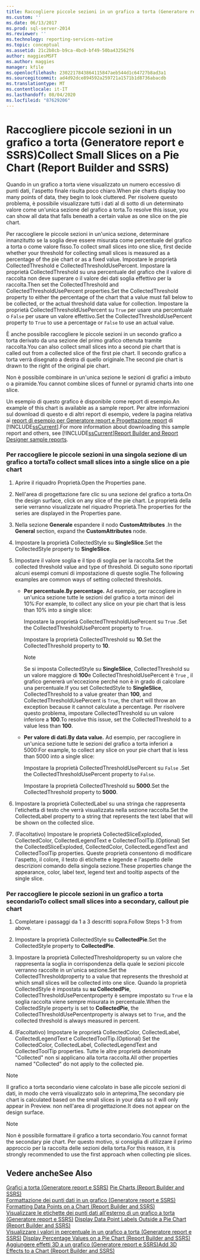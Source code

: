 ```yaml
---
title: Raccogliere piccole sezioni in un grafico a torta (Generatore report e SSRS) | Microsoft Docs
ms.custom: ''
ms.date: 06/13/2017
ms.prod: sql-server-2014
ms.reviewer: ''
ms.technology: reporting-services-native
ms.topic: conceptual
ms.assetid: 21c2b8cb-b9ca-4bc0-bf49-50ba432562f6
author: maggiesMSFT
ms.author: maggies
manager: kfile
ms.openlocfilehash: 2302217843864115847aeb544d1c64727b8ad3a1
ms.sourcegitcommit: ad4d92dce894592a259721a1571b1d8736abacdb
ms.translationtype: MT
ms.contentlocale: it-IT
ms.lasthandoff: 08/04/2020
ms.locfileid: "87629206"
---
```

# <a name="collect-small-slices-on-a-pie-chart-report-builder-and-ssrs"></a><span data-ttu-id="8f4c0-102">Raccogliere piccole sezioni in un grafico a torta (Generatore report e SSRS)</span><span class="sxs-lookup"><span data-stu-id="8f4c0-102">Collect Small Slices on a Pie Chart (Report Builder and SSRS)</span></span>
  <span data-ttu-id="8f4c0-103">Quando in un grafico a torta viene visualizzato un numero eccessivo di punti dati, l'aspetto finale risulta poco chiaro.</span><span class="sxs-lookup"><span data-stu-id="8f4c0-103">When pie charts display too many points of data, they begin to look cluttered.</span></span> <span data-ttu-id="8f4c0-104">Per risolvere questo problema, è possibile visualizzare tutti i dati al di sotto di un determinato valore come un'unica sezione del grafico a torta.</span><span class="sxs-lookup"><span data-stu-id="8f4c0-104">To resolve this issue, you can show all data that falls beneath a certain value as one slice on the pie chart.</span></span>  
  
 <span data-ttu-id="8f4c0-105">Per raccogliere le piccole sezioni in un'unica sezione, determinare innanzitutto se la soglia deve essere misurata come percentuale del grafico a torta o come valore fisso.</span><span class="sxs-lookup"><span data-stu-id="8f4c0-105">To collect small slices into one slice, first decide whether your threshold for collecting small slices is measured as a percentage of the pie chart or as a fixed value.</span></span> <span data-ttu-id="8f4c0-106">Impostare le proprietà CollectedThreshold e CollectedThresholdUsePercent. Impostare la proprietà CollectedThreshold su una percentuale del grafico che il valore di raccolta non deve superare o il valore dei dati soglia effettivo per la raccolta.</span><span class="sxs-lookup"><span data-stu-id="8f4c0-106">Then set the CollectedThreshold and CollectedThresholdUsePercent properties.Set the CollectedThreshold property to either the percentage of the chart that a value must fall below to be collected, or the actual threshold data value for collection.</span></span> <span data-ttu-id="8f4c0-107">Impostare la proprietà CollectedThresholdUsePercent su `True` per usare una percentuale o `False` per usare un valore effettivo.</span><span class="sxs-lookup"><span data-stu-id="8f4c0-107">Set the CollectedThresholdUsePercent property to `True` to use a percentage or `False` to use an actual value.</span></span>  
  
 <span data-ttu-id="8f4c0-108">È anche possibile raccogliere le piccole sezioni in un secondo grafico a torta derivato da una sezione del primo grafico ottenuta tramite raccolta.</span><span class="sxs-lookup"><span data-stu-id="8f4c0-108">You can also collect small slices into a second pie chart that is called out from a collected slice of the first pie chart.</span></span> <span data-ttu-id="8f4c0-109">Il secondo grafico a torta verrà disegnato a destra di quello originale.</span><span class="sxs-lookup"><span data-stu-id="8f4c0-109">The second pie chart is drawn to the right of the original pie chart.</span></span>  
  
 <span data-ttu-id="8f4c0-110">Non è possibile combinare in un'unica sezione le sezioni di grafici a imbuto o a piramide.</span><span class="sxs-lookup"><span data-stu-id="8f4c0-110">You cannot combine slices of funnel or pyramid charts into one slice.</span></span>  
  
 <span data-ttu-id="8f4c0-111">Un esempio di questo grafico è disponibile come report di esempio.</span><span class="sxs-lookup"><span data-stu-id="8f4c0-111">An example of this chart is available as a sample report.</span></span> <span data-ttu-id="8f4c0-112">Per altre informazioni sul download di questo e di altri report di esempio, vedere la pagina relativa ai [report di esempio per Generatore report e Progettazione report](https://go.microsoft.com/fwlink/?LinkId=198283) di [!INCLUDE[ssCurrent](../../includes/sscurrent-md.md)].</span><span class="sxs-lookup"><span data-stu-id="8f4c0-112">For more information about downloading this sample report and others, see [!INCLUDE[ssCurrent](../../includes/sscurrent-md.md)][Report Builder and Report Designer sample reports](https://go.microsoft.com/fwlink/?LinkId=198283).</span></span>  
  
### <a name="to-collect-small-slices-into-a-single-slice-on-a-pie-chart"></a><span data-ttu-id="8f4c0-113">Per raccogliere le piccole sezioni in una singola sezione di un grafico a torta</span><span class="sxs-lookup"><span data-stu-id="8f4c0-113">To collect small slices into a single slice on a pie chart</span></span>  
  
1.  <span data-ttu-id="8f4c0-114">Aprire il riquadro Proprietà.</span><span class="sxs-lookup"><span data-stu-id="8f4c0-114">Open the Properties pane.</span></span>  
  
2.  <span data-ttu-id="8f4c0-115">Nell'area di progettazione fare clic su una sezione del grafico a torta.</span><span class="sxs-lookup"><span data-stu-id="8f4c0-115">On the design surface, click on any slice of the pie chart.</span></span> <span data-ttu-id="8f4c0-116">Le proprietà della serie verranno visualizzate nel riquadro Proprietà.</span><span class="sxs-lookup"><span data-stu-id="8f4c0-116">The properties for the series are displayed in the Properties pane.</span></span>  
  
3.  <span data-ttu-id="8f4c0-117">Nella sezione **Generale** espandere il nodo **CustomAttributes** .</span><span class="sxs-lookup"><span data-stu-id="8f4c0-117">In the **General** section, expand the **CustomAttributes** node.</span></span>  
  
4.  <span data-ttu-id="8f4c0-118">Impostare la proprietà CollectedStyle su **SingleSlice**.</span><span class="sxs-lookup"><span data-stu-id="8f4c0-118">Set the CollectedStyle property to **SingleSlice**.</span></span>  
  
5.  <span data-ttu-id="8f4c0-119">Impostare il valore soglia e il tipo di soglia per la raccolta.</span><span class="sxs-lookup"><span data-stu-id="8f4c0-119">Set the collected threshold value and type of threshold.</span></span> <span data-ttu-id="8f4c0-120">Di seguito sono riportati alcuni esempi comuni di impostazione di queste soglie.</span><span class="sxs-lookup"><span data-stu-id="8f4c0-120">The following examples are common ways of setting collected thresholds.</span></span>  
  
    -   <span data-ttu-id="8f4c0-121">**Per percentuale.**</span><span class="sxs-lookup"><span data-stu-id="8f4c0-121">**By percentage.**</span></span> <span data-ttu-id="8f4c0-122">Ad esempio, per raccogliere in un'unica sezione tutte le sezioni del grafico a torta minori del 10%:</span><span class="sxs-lookup"><span data-stu-id="8f4c0-122">For example, to collect any slice on your pie chart that is less than 10% into a single slice:</span></span>  
  
         <span data-ttu-id="8f4c0-123">Impostare la proprietà CollectedThresholdUsePercent su `True` .</span><span class="sxs-lookup"><span data-stu-id="8f4c0-123">Set the CollectedThresholdUsePercent property to `True`.</span></span>  
  
         <span data-ttu-id="8f4c0-124">Impostare la proprietà CollectedThreshold su **10**.</span><span class="sxs-lookup"><span data-stu-id="8f4c0-124">Set the CollectedThreshold property to **10**.</span></span>  
  
        > [!NOTE]  
        >  <span data-ttu-id="8f4c0-125">Se si imposta CollectedStyle su **SingleSlice**, CollectedThreshold su un valore maggiore di **100**e CollectedThresholdUsePercent è `True` , il grafico genererà un'eccezione perché non è in grado di calcolare una percentuale.</span><span class="sxs-lookup"><span data-stu-id="8f4c0-125">If you set CollectedStyle to **SingleSlice**, CollectedThreshold to a value greater than **100**, and CollectedThresholdUsePercent is `True`, the chart will throw an exception because it cannot calculate a percentage.</span></span> <span data-ttu-id="8f4c0-126">Per risolvere questo problema, impostare CollectedThreshold su un valore inferiore a **100**.</span><span class="sxs-lookup"><span data-stu-id="8f4c0-126">To resolve this issue, set the CollectedThreshold to a value less than **100**.</span></span>  
  
    -   <span data-ttu-id="8f4c0-127">**Per valore di dati.**</span><span class="sxs-lookup"><span data-stu-id="8f4c0-127">**By data value.**</span></span> <span data-ttu-id="8f4c0-128">Ad esempio, per raccogliere in un'unica sezione tutte le sezioni del grafico a torta inferiori a 5000:</span><span class="sxs-lookup"><span data-stu-id="8f4c0-128">For example, to collect any slice on your pie chart that is less than 5000 into a single slice:</span></span>  
  
         <span data-ttu-id="8f4c0-129">Impostare la proprietà CollectedThresholdUsePercent su `False` .</span><span class="sxs-lookup"><span data-stu-id="8f4c0-129">Set the CollectedThresholdUsePercent property to `False`.</span></span>  
  
         <span data-ttu-id="8f4c0-130">Impostare la proprietà CollectedThreshold su **5000**.</span><span class="sxs-lookup"><span data-stu-id="8f4c0-130">Set the CollectedThreshold property to **5000**.</span></span>  
  
6.  <span data-ttu-id="8f4c0-131">Impostare la proprietà CollectedLabel su una stringa che rappresenta l'etichetta di testo che verrà visualizzata nella sezione raccolta.</span><span class="sxs-lookup"><span data-stu-id="8f4c0-131">Set the CollectedLabel property to a string that represents the text label that will be shown on the collected slice.</span></span>  
  
7.  <span data-ttu-id="8f4c0-132">(Facoltativo) Impostare le proprietà CollectedSliceExploded, CollectedColor, CollectedLegendText e CollectedToolTip.</span><span class="sxs-lookup"><span data-stu-id="8f4c0-132">(Optional) Set the CollectedSliceExploded, CollectedColor, CollectedLegendText and CollectedToolTip properties.</span></span> <span data-ttu-id="8f4c0-133">Queste proprietà consentono di modificare l'aspetto, il colore, il testo di etichette e legende e l'aspetto delle descrizioni comando della singola sezione.</span><span class="sxs-lookup"><span data-stu-id="8f4c0-133">These properties change the appearance, color, label text, legend text and tooltip aspects of the single slice.</span></span>  
  
### <a name="to-collect-small-slices-into-a-secondary-callout-pie-chart"></a><span data-ttu-id="8f4c0-134">Per raccogliere le piccole sezioni in un grafico a torta secondario</span><span class="sxs-lookup"><span data-stu-id="8f4c0-134">To collect small slices into a secondary, callout pie chart</span></span>  
  
1.  <span data-ttu-id="8f4c0-135">Completare i passaggi da 1 a 3 descritti sopra.</span><span class="sxs-lookup"><span data-stu-id="8f4c0-135">Follow Steps 1-3 from above.</span></span>  
  
2.  <span data-ttu-id="8f4c0-136">Impostare la proprietà CollectedStyle su **CollectedPie**.</span><span class="sxs-lookup"><span data-stu-id="8f4c0-136">Set the CollectedStyle property to **CollectedPie**.</span></span>  
  
3.  <span data-ttu-id="8f4c0-137">Impostare la proprietà CollectedThresholdproperty su un valore che rappresenta la soglia in corrispondenza della quale le sezioni piccole verranno raccolte in un'unica sezione.</span><span class="sxs-lookup"><span data-stu-id="8f4c0-137">Set the CollectedThresholdproperty to a value that represents the threshold at which small slices will be collected into one slice.</span></span> <span data-ttu-id="8f4c0-138">Quando la proprietà CollectedStyle è impostata su **su CollectedPie**, CollectedThresholdUsePercentproperty è sempre impostato su `True` e la soglia raccolta viene sempre misurata in percentuale.</span><span class="sxs-lookup"><span data-stu-id="8f4c0-138">When the CollectedStyle property is set to **CollectedPie**, the CollectedThresholdUsePercentproperty is always set to `True`, and the collected threshold is always measured in percent.</span></span>  
  
4.  <span data-ttu-id="8f4c0-139">(Facoltativo) Impostare le proprietà CollectedColor, CollectedLabel, CollectedLegendText e CollectedToolTip.</span><span class="sxs-lookup"><span data-stu-id="8f4c0-139">(Optional) Set the CollectedColor, CollectedLabel, CollectedLegendText and CollectedToolTip properties.</span></span> <span data-ttu-id="8f4c0-140">Tutte le altre proprietà denominate "Collected" non si applicano alla torta raccolta.</span><span class="sxs-lookup"><span data-stu-id="8f4c0-140">All other properties named "Collected" do not apply to the collected pie.</span></span>  
  
> [!NOTE]  
>  <span data-ttu-id="8f4c0-141">Il grafico a torta secondario viene calcolato in base alle piccole sezioni di dati, in modo che verrà visualizzato solo in anteprima,</span><span class="sxs-lookup"><span data-stu-id="8f4c0-141">The secondary pie chart is calculated based on the small slices in your data so it will only appear in Preview.</span></span> <span data-ttu-id="8f4c0-142">non nell'area di progettazione.</span><span class="sxs-lookup"><span data-stu-id="8f4c0-142">It does not appear on the design surface.</span></span>  
  
> [!NOTE]  
>  <span data-ttu-id="8f4c0-143">Non è possibile formattare il grafico a torta secondario.</span><span class="sxs-lookup"><span data-stu-id="8f4c0-143">You cannot format the secondary pie chart.</span></span> <span data-ttu-id="8f4c0-144">Per questo motivo, si consiglia di utilizzare il primo approccio per la raccolta delle sezioni della torta.</span><span class="sxs-lookup"><span data-stu-id="8f4c0-144">For this reason, it is strongly recommended to use the first approach when collecting pie slices.</span></span>  
  
## <a name="see-also"></a><span data-ttu-id="8f4c0-145">Vedere anche</span><span class="sxs-lookup"><span data-stu-id="8f4c0-145">See Also</span></span>  
 <span data-ttu-id="8f4c0-146">[Grafici a torta &#40;Generatore report e SSRS&#41;](charts-report-builder-and-ssrs.md) </span><span class="sxs-lookup"><span data-stu-id="8f4c0-146">[Pie Charts &#40;Report Builder and SSRS&#41;](charts-report-builder-and-ssrs.md) </span></span>  
 <span data-ttu-id="8f4c0-147">[Formattazione dei punti dati in un grafico &#40;Generatore report e SSRS&#41;](formatting-data-points-on-a-chart-report-builder-and-ssrs.md) </span><span class="sxs-lookup"><span data-stu-id="8f4c0-147">[Formatting Data Points on a Chart &#40;Report Builder and SSRS&#41;](formatting-data-points-on-a-chart-report-builder-and-ssrs.md) </span></span>  
 <span data-ttu-id="8f4c0-148">[Visualizzare le etichette dei punti dati all'esterno di un grafico a torta &#40;Generatore report e SSRS&#41;](display-data-point-labels-outside-a-pie-chart-report-builder-and-ssrs.md) </span><span class="sxs-lookup"><span data-stu-id="8f4c0-148">[Display Data Point Labels Outside a Pie Chart &#40;Report Builder and SSRS&#41;](display-data-point-labels-outside-a-pie-chart-report-builder-and-ssrs.md) </span></span>  
 <span data-ttu-id="8f4c0-149">[Visualizzare i valori in percentuale in un grafico a torta &#40;Generatore report e SSRS&#41;](display-percentage-values-on-a-pie-chart-report-builder-and-ssrs.md) </span><span class="sxs-lookup"><span data-stu-id="8f4c0-149">[Display Percentage Values on a Pie Chart &#40;Report Builder and SSRS&#41;](display-percentage-values-on-a-pie-chart-report-builder-and-ssrs.md) </span></span>  
 [<span data-ttu-id="8f4c0-150">Aggiungere effetti 3D a un grafico &#40;Generatore report e SSRS&#41;</span><span class="sxs-lookup"><span data-stu-id="8f4c0-150">Add 3D Effects to a Chart &#40;Report Builder and SSRS&#41;</span></span>](chart-effects-add-3d-effects-report-builder.md)  
  
  

